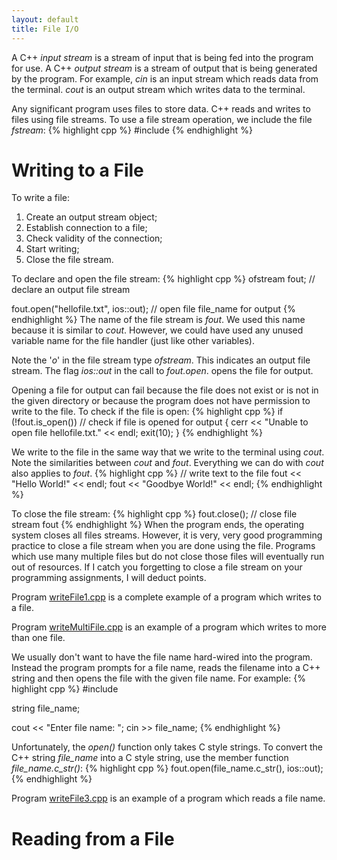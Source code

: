 ```yaml
---
layout: default
title: File I/O
---
```


A C++ *input stream* is a stream of input that is being fed
into the program for use.
A C++ *output stream* is a stream of output that is being generated 
by the program.
For example, *cin* is an input stream which reads data from the terminal.
*cout* is an output stream which writes data to the terminal.

Any significant program uses files to store data.
C++ reads and writes to files using file streams.
To use a file stream operation, we include the file *fstream*:
{% highlight cpp %}
#include <fstream>
{% endhighlight %}


# Writing to a File

To write a file:

1. Create an output stream object;
2. Establish connection to a file;
3. Check validity of the connection;
4. Start writing;
5. Close the file stream.

To declare and open the file stream:
{% highlight cpp %}
  ofstream fout;                           // declare an output file stream

  fout.open("hellofile.txt", ios::out);    // open file file_name for output
{% endhighlight %}
The name of the file stream is *fout*.
We used this name because it is similar to *cout*.
However, we could have used any unused variable name for the file handler 
(just like other variables).

Note the '*o*' in the file stream type *ofstream*.
This indicates an output file stream.
The flag *ios::out* in the call to *fout.open*.
opens the file for output.

Opening a file for output can fail because the file does not exist
or is not in the given directory or because the program does not
have permission to write to the file.
To check if the file is open:
{% highlight cpp %}
  if (!fout.is_open())                     // check if file is opened for output
    {
      cerr << "Unable to open file hellofile.txt." << endl;
      exit(10);
    }
{% endhighlight %}

We write to the file in the same way that we write to the terminal
using *cout*.
Note the similarities between *cout* and *fout*.  Everything we can do with
*cout* also applies to *fout*.
{% highlight cpp %}
  // write text to the file
  fout << "Hello World!" << endl;
  fout << "Goodbye World!" << endl;
{% endhighlight %}

To close the file stream:
{% highlight cpp %}
  fout.close();       // close file stream fout
{% endhighlight %}
When the program ends,
the operating system closes all files streams.
However, it is very, very good programming practice to close
a file stream when you are done using the file.
Programs which use many multiple files but do not close those files
will eventually run out of resources.
If I catch you forgetting to close a file stream 
on your programming assignments,
I will deduct points.

Program [writeFile1.cpp](../code/writeFile1) is a complete example 
of a program which writes to a file.

Program [writeMultiFile.cpp](../code/writeMultiFile) is an example
of a program which writes to more than one file.

We usually don't want to have the file name hard-wired into the program.
Instead the program prompts for a file name,
reads the filename into a C++ string 
and then opens the file with the given file name.
For example:
{% highlight cpp %}
#include <string>

string file_name;

cout << "Enter file name: ";
cin >> file_name;
{% endhighlight %}

Unfortunately, the *open()* function only takes C style strings.
To convert the C++ string *file_name* into a C style string, 
use the member function *file_name.c_str()*:
{% highlight cpp %}
fout.open(file_name.c_str(), ios::out);
{% endhighlight %}

Program [writeFile3.cpp](../../code/writeFile3) is an example
of a program which reads a file name.


# Reading from a File

